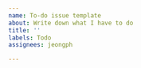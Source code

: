 ```yaml
---
name: To-do issue template
about: Write down what I have to do
title: ''
labels: Todo
assignees: jeongph

---
```


